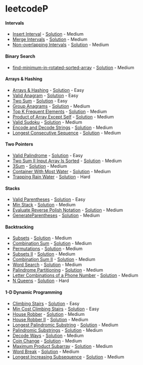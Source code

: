 # leetcodeP

#### Intervals

- [Insert Interval](https://leetcode.com/problems/insert-interval/description/?envType=problem-list-v2&envId=237k3tne) - [Solution](./src/neetcode/intervals/go/insert_test.go) - Medium
- [Merge Intervals](https://leetcode.com/problems/merge-intervals/description/?envType=problem-list-v2&envId=237k3tne) - [Solution](./src/neetcode/intervals/go/merge_test.go) - Medium
- [Non-overlapping Intervals](https://leetcode.com/problems/non-overlapping-intervals/description/?envType=problem-list-v2&envId=237k3tne) - [Solution](./src/neetcode/intervals/go/overlap_intervals_test.go) - Medium
#### Binary Search

- [find-minimum-in-rotated-sorted-array](https://leetcode.com/problems/find-minimum-in-rotated-sorted-array/description/?envType=problem-list-v2&envId=237k3tne) - [Solution](./src/neetcode/binarySearch/go/findMin.go) - Medium

#### Arrays & Hashing

- [Arrays & Hashing](https://leetcode.com/problems/contains-duplicate/) - [Solution](./src/neetcode/arrayHashing/go/arrays_hashing.go) -
  Easy
- [Valid Anagram](https://leetcode.com/problems/valid-anagram/) - [Solution](./src/neetcode/arrayHashing/java/ValidAnagram.java) -
  Easy
- [Two Sum](https://leetcode.com/problems/two-sum/) - [Solution](./src/neetcode/arrayHashing/go/two_sum.go) - Easy
- [Group Anagrams](https://leetcode.com/problems/group-anagrams/) - [Solution](./src/neetcode/arrayHashing/java/GroupAnagrams.java) -
  Medium
- [Top K Frequent Elements](https://leetcode.com/problems/top-k-frequent-elements/) - [Solution](./src/neetcode/arrayHashing/go/topk_frequent_elements.go) -
  Medium
- [Product of Array Except Self](https://leetcode.com/problems/product-of-array-except-self/) - [Solution](./src/neetcode/arrayHashing/go/product_except_self.go) -
  Medium
- [Valid Sudoku](https://leetcode.cn/problems/valid-sudoku/) - [Solution](./src/neetcode/arrayHashing/ValidSudoku.java) -
  Medium
- [Encode and Decode Strings](https://www.lintcode.com/problem/659/) - [Solution](./src/neetcode/arrayHashing/EncodeAndDecodeStrings.java) -
  Medium
- [Longest Consecutive Sequence](https://leetcode.com/problems/longest-consecutive-sequence/) - [Solution](./src/neetcode/arrayHashing/LongestConsecutiveSequence.java) -
  Medium

#### Two Pointers

- [Valid Palindrome](https://leetcode.com/problems/valid-palindrome/) - [Solution](./src/neetcode/twoPointers/ValidPalindrome.java) -
  Easy
- [Two Sum II Input Array Is Sorted](https://leetcode.com/problems/two-sum-ii-input-array-is-sorted/) - [Solution](./src/neetcode/twoPointers/TwoSumIIInputArrayIsSorted.java) -
  Medium
- [3Sum](https://leetcode.com/problems/3sum/) - [Solution](./src/neetcode/twoPointers/ThreeSum.java) -
  Medium
- [Container With Most Water](https://leetcode.com/problems/container-with-most-water/) - [Solution](./src/neetcode/twoPointers/ContainerWithMostWater.java) -
  Medium
- [Trapping Rain Water]() - [Solution]() -
  Hard

#### Stacks

- [Valid Parentheses](https://leetcode.com/problems/valid-parentheses/) - [Solution](./src/neetcode/stack/ValidParentheses.java) -
  Easy
- [Min Stack](https://leetcode.com/problems/min-stack/) - [Solution](./src/neetcode/stack/MinStack.java) -
  Medium
- [Evaluate Reverse Polish Notation](https://leetcode.com/problems/evaluate-reverse-polish-notation/) - [Solution](./src/neetcode/stack/EvaluateReversePolishNotation.java) -
  Medium
- [GenerateParentheses](https://leetcode.com/problems/generate-parentheses/) - [Solution](./src/neetcode/stack/GenerateParentheses.java) -
  Medium
#### Backtracking

- [Subsets](https://leetcode.com/problems/subsets/) - [Solution](./src/neetcode/backtracking/Subsets.java)  - Medium
- [Combination Sum](https://leetcode.com/problems/combination-sum/) - [Solution](./src/neetcode/backtracking/CombinationSum.java)  -
  Medium
- [Permutations](https://leetcode.com/problems/permutations/) - [Solution](./src/neetcode/backtracking/Permutations.java) -
  Medium
- [Subsets II](https://leetcode.com/problems/subsets-ii/) - [Solution](./src/neetcode/backtracking/SubsetsII.java) -
  Medium
- [Combination Sum II](https://leetcode.com/problems/combination-sum-ii/) - [Solution](./src/neetcode/backtracking/CombinationSumII.java) -
  Medium
- [Word Search](https://leetcode.com/problems/word-search/) - [Solution](./src/neetcode/backtracking/WordSearch.java) -
  Medium
- [Palindrome Partitioning](https://leetcode.com/problems/palindrome-partitioning/) - [Solution](./src/neetcode/backtracking/PalindromePartitioning.java) -
  Medium
- [Letter Combinations of a Phone Number](https://leetcode.com/problems/letter-combinations-of-a-phone-number/) - [Solution](./src/neetcode/backtracking/LetterCombinationsOfaPhoneNumber.java) -
  Medium
- [N Queens](https://leetcode.com/problems/n-queens/) - [Solution](./src/neetcode/backtracking/NQueens.java) -
  Hard

#### 1-D Dynamic Programming
- [Climbing Stairs](https://leetcode.com/problems/climbing-stairs/) - [Solution](./src/neetcode/oneDDynamicProgramming/ClimbingStairs.java) -
  Easy
- [Min Cost Climbing Stairs](https://leetcode.com/problems/min-cost-climbing-stairs/) - [Solution](./src/neetcode/oneDDynamicProgramming/MinCostClimbingStairs.java) -
  Easy
- [House Robber](https://leetcode.com/problems/house-robber/) - [Solution](./src/neetcode/oneDDynamicProgramming/HouseRobber.java) -
  Medium
- [House Robber II](https://leetcode.com/problems/house-robber-ii/) - [Solution](./src/neetcode/oneDDynamicProgramming/HouseRobberII.java) -
  Medium
- [Longest Palindromic Substring](https://leetcode.com/problems/longest-palindromic-substring/) - [Solution](./src/neetcode/oneDDynamicProgramming/LongestPalindromicSubstring.java) - Medium
- [Palindromic Substrings](https://leetcode.com/problems/palindromic-substrings/) - [Solution](./src/neetcode/oneDDynamicProgramming/PalindromicSubstrings.java) - Medium
- [Decode Ways](https://leetcode.com/problems/decode-ways/) - [Solution](./src/neetcode/oneDDynamicProgramming/DecodeWays.java) - Medium
- [Coin Change](https://leetcode.com/problems/coin-change/) - [Solution](./src/neetcode/oneDDynamicProgramming/CoinChange.java) - Medium
- [Maximum Product Subarray](https://leetcode.com/problems/maximum-product-subarray/) - [Solution](./src/neetcode/oneDDynamicProgramming/MaximumProductSubarray.java) - Medium
- [Word Break](https://leetcode.com/problems/word-break/) - [Solution](./src/neetcode/oneDDynamicProgramming/WordBreak.java) - Medium
- [Longest Increasing Subsequence](https://leetcode.com/problems/longest-increasing-subsequence/) - [Solution](./src/neetcode/oneDDynamicProgramming/LongestIncreasingSubsequence.java) - Medium
